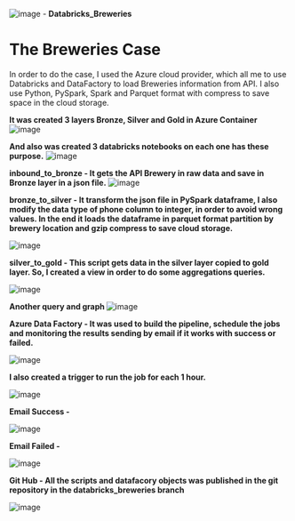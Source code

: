 ![image](https://github.com/menout1/databricks_breweries/assets/58555709/60b46ced-20f7-4e57-a4cf-0985626eb22c) - <b1> <b> Databricks_Breweries </b> </h1>

<h1> The Breweries Case </h1>

In order to do the case, I used the Azure cloud provider, which all me to use Databricks and DataFactory to load Breweries information from API. I also use Python, PySpark, Spark and Parquet format with compress to save space in the cloud storage.

<b> It was created 3 layers Bronze, Silver and Gold in Azure Container </b>
![image](https://github.com/menout1/databricks_breweries/assets/58555709/1c0eb324-6d50-4ec6-b48a-fa33cab09134)

<b>And also was created 3 databricks notebooks on each one has these purpose.</b>
![image](https://github.com/menout1/databricks_breweries/assets/58555709/40687e08-5cf2-4d5b-a5aa-1a7e10414217)

<b> inbound_to_bronze - It gets the API Brewery in raw data and save in Bronze layer in a json file.</b>
![image](https://github.com/menout1/databricks_breweries/assets/58555709/53271bbc-a0c5-459b-a4f7-de3ec27ef710)

<b> bronze_to_silver - It transform the json file in PySpark dataframe, I also modify the data type of phone column to integer, in order to  avoid wrong values. In the end it loads the dataframe in parquet format partition by brewery location and gzip compress to save cloud storage.</b>

![image](https://github.com/menout1/databricks_breweries/assets/58555709/8efe0113-92e9-4a44-a6e4-2c7a87507fc1)

<b> silver_to_gold - This script gets data in the silver layer copied to gold layer. So, I created a view in order to do some aggregations queries.</b>

![image](https://github.com/menout1/databricks_breweries/assets/58555709/c370aa61-7a53-4f93-8131-5748a8435735)

<b> Another query and graph </b>
![image](https://github.com/menout1/databricks_breweries/assets/58555709/6b50297b-6ac7-4133-b3dd-38a68b8d912d)


<b> Azure Data Factory - It was used to build the pipeline, schedule the jobs and monitoring the results sending by email if it works with success or failed. </b> 

![image](https://github.com/menout1/databricks_breweries/assets/58555709/005412d8-d9d1-4234-959d-bdf33941a17c)

<b> I also created a trigger to run the job for each 1 hour. </b>

![image](https://github.com/menout1/databricks_breweries/assets/58555709/c53cb965-5237-42b9-b0d7-b45e71cd89f2)


<b>Email Success - </b>

![image](https://github.com/menout1/databricks_breweries/assets/58555709/817115e5-c88e-4b92-a1f2-2ce286bc6cd7)

<b>Email Failed -</b>

![image](https://github.com/menout1/databricks_breweries/assets/58555709/34b4343c-e34a-405a-bfc8-906a446ae857)

<b>Git Hub - All the scripts and datafacory objects was published in the git repository in the databricks_breweries branch </b>

![image](https://github.com/menout1/databricks_breweries/assets/58555709/1f365ba2-2771-4f0a-b713-56bb3a6250fa)









